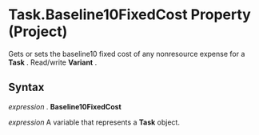 
# Task.Baseline10FixedCost Property (Project)

Gets or sets the baseline10 fixed cost of any nonresource expense for a  **Task** . Read/write **Variant** .


## Syntax

 _expression_ . **Baseline10FixedCost**

 _expression_ A variable that represents a **Task** object.

